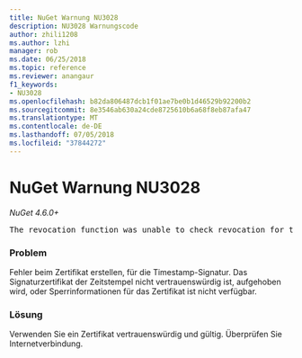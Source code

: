 ```yaml
---
title: NuGet Warnung NU3028
description: NU3028 Warnungscode
author: zhili1208
ms.author: lzhi
manager: rob
ms.date: 06/25/2018
ms.topic: reference
ms.reviewer: anangaur
f1_keywords:
- NU3028
ms.openlocfilehash: b82da806487dcb1f01ae7be0b1d46529b92200b2
ms.sourcegitcommit: 8e3546ab630a24cde8725610b6a68f8eb87afa47
ms.translationtype: MT
ms.contentlocale: de-DE
ms.lasthandoff: 07/05/2018
ms.locfileid: "37844272"
---
```

# <a name="nuget-warning-nu3028"></a>NuGet Warnung NU3028

*NuGet 4.6.0+*

<pre>The revocation function was unable to check revocation for the certificate.</pre>

### <a name="issue"></a>Problem
Fehler beim Zertifikat erstellen, für die Timestamp-Signatur. Das Signaturzertifikat der Zeitstempel nicht vertrauenswürdig ist, aufgehoben wird, oder Sperrinformationen für das Zertifikat ist nicht verfügbar.

### <a name="solution"></a>Lösung
Verwenden Sie ein Zertifikat vertrauenswürdig und gültig. Überprüfen Sie Internetverbindung.